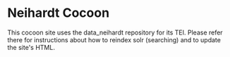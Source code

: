 # Neihardt Cocoon

This cocoon site uses the data_neihardt repository for its TEI.  Please refer there for instructions about how to reindex solr (searching) and to update the site's HTML.
